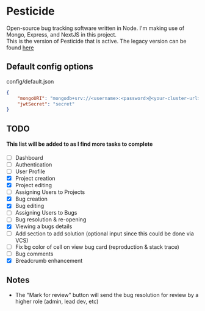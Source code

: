 # Pesticide

Open-source bug tracking software written in Node. I'm making use of Mongo, Express, and NextJS in this project.  
This is the version of Pesticide that is active. The legacy version can be found [here](https://github.com/averagedemo/pesticide-legacy)

## Default config options

config/default.json

```json
{
    "mongoURI": "mongodb+srv://<username>:<password>@<your-cluster-url>/test?retryWrites=true&w=majority",
    "jwtSecret": "secret"
}
```

## TODO

#### This list will be added to as I find more tasks to complete

-   [ ] Dashboard
-   [ ] Authentication
-   [ ] User Profile
-   [x] Project creation
-   [x] Project editing
-   [ ] Assigning Users to Projects
-   [x] Bug creation
-   [x] Bug editing
-   [ ] Assigning Users to Bugs
-   [ ] Bug resolution & re-opening
-   [x] Viewing a bugs details
-   [ ] Add section to add solution (optional input since this could be done via VCS)
-   [ ] Fix bg color of cell on view bug card (reproduction & stack trace)
-   [ ] Bug comments
-   [x] Breadcrumb enhancement

## Notes

-   The "Mark for review" button will send the bug resolution for review by a higher role (admin, lead dev, etc)
